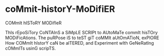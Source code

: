 # coMmit-historY-MoDifiER
COMmIt hISToRY MODifIeR

ThIs rEpoSiTory CoNTAInS a SiMpLE SCRIPt to AUtoMaTe commIt hisTOry MODiFicAtions. The puRPose iS to teST giT coMMIt aUtOmATioN, exPlORE How COMmIt hIstorY caN be alTERED, and Experiment wIth GeNeRatIng cOMmITs usinG scripTS.
